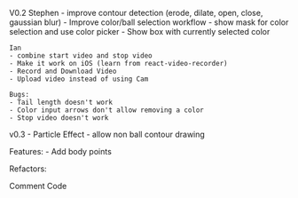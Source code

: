 V0.2
	Stephen
	- improve contour detection (erode, dilate, open, close, gaussian blur) 
	- Improve color/ball selection workflow 
	- show mask for color selection and use color picker 
	- Show box with currently selected color 

	Ian
	- combine start video and stop video
	- Make it work on iOS (learn from react-video-recorder)
	- Record and Download Video
	- Upload video instead of using Cam

	Bugs:
	- Tail length doesn't work
	- Color input arrows don't allow removing a color
	- Stop video doesn't work 

v0.3
	- Particle Effect
	- allow non ball contour drawing

Features:
	- Add body points 

	




Refactors:

Comment Code